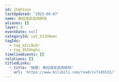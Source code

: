 ```yaml
---
id: jhqh1vux
lastUpdated: '2025-06-07'
name: 泰拉瑞亚血肉碎块
aliases: []
layer: 3
eventDate: null
categoryId: cat_X3JSNomc
tagIds:
  - tag_m2cLNuOr
  - tag_95IHkghu
timelineEvents: []
relations: []
titledLinks:
  - title: '链接: 泰拉瑞亚血肉碎块'
    url: 'https://www.bilibili.com/read/cv7145532/'
---
```


